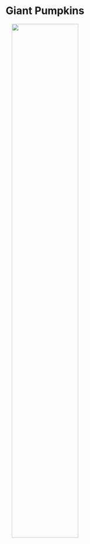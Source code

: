 <h1 align="center">
  Giant Pumpkins</h1>
  
  
  
<p align="center">
    <img src="https://github.com/nrennie/tidytuesday/blob/main/2021/19-10-2021/19102021_f1.jpg?raw=true" width="60%">
</p>
